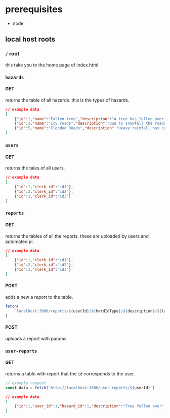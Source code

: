 # prerequisites

* node


## local host roots

### `/` root
this take you to the home page of index.html

### `hazards`
#### GET
returns the table of all hazards. this is the types of hazards.
```json
// example data
[
    {"id":1,"name":"Fallen tree","description":"A tree has fallen over on a pathway, causing disruption for pedestrians hoping to cross the footpath.","severity":"low"},
    {"id":2,"name":"Icy roads","description":"Due to snowfall the roads have become icy, causing risk of vehicles of losing control causing an accident","severity":"medium"},
    {"id":5,"name":"Flooded Roads","description":"Heavy rainfall has caused roads to be submerged, posing a risk of vehicles stalling and being swept away","severity":"high"},
]
```

### `users`
#### GET
returns the tales of all users. 
```json
// example data
[
    {"id":1,"clerk_id":"id1"},
    {"id":2,"clerk_id":"id2"},
    {"id":3,"clerk_id":"id3"}
]
```


### `reports`
#### GET
returns the tables of all the reports. these are uploaded by users and automated pi.
```json
// example data
[
    {"id":1,"clerk_id":"id1"},
    {"id":2,"clerk_id":"id2"},
    {"id":3,"clerk_id":"id3"}
]
```

#### POST
adds a new a report to the table.
```js
fetch(
    `localhost:3000/reports/${userId}/${hardIdType}/${description}/${latitude}/${longitude}/${estDuration}/${isPlaned}`
)
```

#### POST
uploads a report with params

### `user-reports`
#### GET
returns a table with report that the `id` corresponds to the user. 
```js
// example request
const data = fetch(`http://localhost:3000/user-reports/${userId}`)
```
```json
// example data
[
    {"id":1,"user_id":1,"hazard_id":1,"description":"Tree fallen over","time_start":"2025-02-24T09:00:00","latitude":53.6309,"longitude":1.2974,"estimated_duration":"unknown","is_planned":false},
]
```



